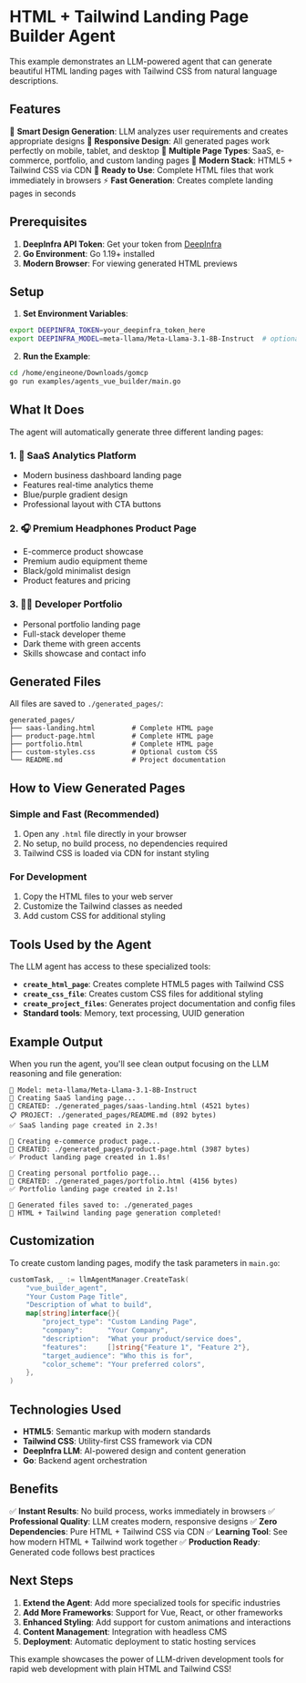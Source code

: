 # HTML + Tailwind Landing Page Builder Agent

This example demonstrates an LLM-powered agent that can generate beautiful HTML landing pages with Tailwind CSS from natural language descriptions.

## Features

🎨 **Smart Design Generation**: LLM analyzes user requirements and creates appropriate designs
📱 **Responsive Design**: All generated pages work perfectly on mobile, tablet, and desktop
🎯 **Multiple Page Types**: SaaS, e-commerce, portfolio, and custom landing pages
🚀 **Modern Stack**: HTML5 + Tailwind CSS via CDN
📄 **Ready to Use**: Complete HTML files that work immediately in browsers
⚡ **Fast Generation**: Creates complete landing pages in seconds

## Prerequisites

1. **DeepInfra API Token**: Get your token from [DeepInfra](https://deepinfra.com)
2. **Go Environment**: Go 1.19+ installed
3. **Modern Browser**: For viewing generated HTML previews

## Setup

1. **Set Environment Variables**:
```bash
export DEEPINFRA_TOKEN=your_deepinfra_token_here
export DEEPINFRA_MODEL=meta-llama/Meta-Llama-3.1-8B-Instruct  # optional
```

2. **Run the Example**:
```bash
cd /home/engineone/Downloads/gomcp
go run examples/agents_vue_builder/main.go
```

## What It Does

The agent will automatically generate three different landing pages:

### 1. 🏢 SaaS Analytics Platform
- Modern business dashboard landing page
- Features real-time analytics theme
- Blue/purple gradient design
- Professional layout with CTA buttons

### 2. 🎧 Premium Headphones Product Page  
- E-commerce product showcase
- Premium audio equipment theme
- Black/gold minimalist design
- Product features and pricing

### 3. 👨‍💻 Developer Portfolio
- Personal portfolio landing page
- Full-stack developer theme
- Dark theme with green accents
- Skills showcase and contact info

## Generated Files

All files are saved to `./generated_pages/`:

```
generated_pages/
├── saas-landing.html         # Complete HTML page
├── product-page.html         # Complete HTML page
├── portfolio.html            # Complete HTML page
├── custom-styles.css         # Optional custom CSS
└── README.md                 # Project documentation
```

## How to View Generated Pages

### Simple and Fast (Recommended)
1. Open any `.html` file directly in your browser
2. No setup, no build process, no dependencies required
3. Tailwind CSS is loaded via CDN for instant styling

### For Development
1. Copy the HTML files to your web server
2. Customize the Tailwind classes as needed
3. Add custom CSS for additional styling

## Tools Used by the Agent

The LLM agent has access to these specialized tools:

- **`create_html_page`**: Creates complete HTML5 pages with Tailwind CSS
- **`create_css_file`**: Creates custom CSS files for additional styling
- **`create_project_files`**: Generates project documentation and config files
- **Standard tools**: Memory, text processing, UUID generation

## Example Output

When you run the agent, you'll see clean output focusing on the LLM reasoning and file generation:

```
🤖 Model: meta-llama/Meta-Llama-3.1-8B-Instruct
🧠 Creating SaaS landing page...
📄 CREATED: ./generated_pages/saas-landing.html (4521 bytes)
📋 PROJECT: ./generated_pages/README.md (892 bytes)
✅ SaaS landing page created in 2.3s!

🧠 Creating e-commerce product page...
📄 CREATED: ./generated_pages/product-page.html (3987 bytes)
✅ Product landing page created in 1.8s!

🧠 Creating personal portfolio page...
📄 CREATED: ./generated_pages/portfolio.html (4156 bytes)
✅ Portfolio landing page created in 2.1s!

📁 Generated files saved to: ./generated_pages
🎉 HTML + Tailwind landing page generation completed!
```

## Customization

To create custom landing pages, modify the task parameters in `main.go`:

```go
customTask, _ := llmAgentManager.CreateTask(
    "vue_builder_agent",
    "Your Custom Page Title",
    "Description of what to build",
    map[string]interface{}{
        "project_type": "Custom Landing Page",
        "company":      "Your Company",
        "description":  "What your product/service does",
        "features":     []string{"Feature 1", "Feature 2"},
        "target_audience": "Who this is for",
        "color_scheme": "Your preferred colors",
    },
)
```

## Technologies Used

- **HTML5**: Semantic markup with modern standards
- **Tailwind CSS**: Utility-first CSS framework via CDN
- **DeepInfra LLM**: AI-powered design and content generation
- **Go**: Backend agent orchestration

## Benefits

✅ **Instant Results**: No build process, works immediately in browsers
✅ **Professional Quality**: LLM creates modern, responsive designs
✅ **Zero Dependencies**: Pure HTML + Tailwind CSS via CDN
✅ **Learning Tool**: See how modern HTML + Tailwind work together
✅ **Production Ready**: Generated code follows best practices

## Next Steps

1. **Extend the Agent**: Add more specialized tools for specific industries
2. **Add More Frameworks**: Support for Vue, React, or other frameworks
3. **Enhanced Styling**: Add support for custom animations and interactions
4. **Content Management**: Integration with headless CMS
5. **Deployment**: Automatic deployment to static hosting services

This example showcases the power of LLM-driven development tools for rapid web development with plain HTML and Tailwind CSS!
